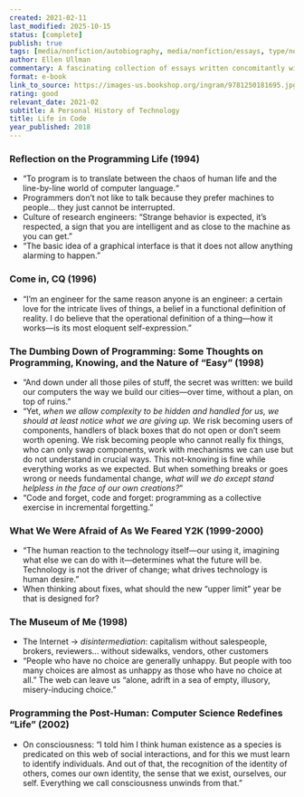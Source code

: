 ```yaml
---
created: 2021-02-11
last_modified: 2025-10-15
status: [complete]
publish: true
tags: [media/nonfiction/autobiography, media/nonfiction/essays, type/notes]
author: Ellen Ullman
commentary: A fascinating collection of essays written concomitantly with the rise of the Internet age from Ullman’s unique position as a (female) software engineer. She pithily observes and analyzes programming  and programmers, capturing stereotypical traits before they became so. In the context of the current conversation around technology, privacy, and ethics, Ullman’s commentary on the issues at their beginnings is valuable to consider.
format: e-book
link_to_source: https://images-us.bookshop.org/ingram/9781250181695.jpg?v=5b89a385b55dfb09764bfb8ed0bcddf8
rating: good
relevant_date: 2021-02
subtitle: A Personal History of Technology
title: Life in Code
year_published: 2018
---
```


### Reflection on the Programming Life (1994)

- “To program is to translate between the chaos of human life and the line-by-line world of computer language.“
- Programmers don’t not like to talk because they prefer machines to people... they just cannot be interrupted.
- Culture of research engineers: “Strange behavior is expected, it’s respected, a sign that you are intelligent and as close to the machine as you can get.”
- “The basic idea of a graphical interface is that it does not allow anything alarming to happen.”

### Come in, CQ (1996)

- “I’m an engineer for the same reason anyone is an engineer: a certain love for the intricate lives of things, a belief in a functional definition of reality. I do believe that the operational definition of a thing—how it works—is its most eloquent self-expression.”

### The Dumbing Down of Programming: Some Thoughts on Programming, Knowing, and the Nature of “Easy” (1998)

- “And down under all those piles of stuff, the secret was written: we build our computers the way we build our cities—over time, without a plan, on top of ruins.”
- “Yet, *when we allow complexity to be hidden and handled for us, we should at least notice what we are giving up.* We risk becoming users of components, handlers of black boxes that do not open or don’t seem worth opening. We risk becoming people who cannot really fix things, who can only swap components, work with mechanisms we can use but do not understand in crucial ways. This not-knowing is fine while everything works as we expected. But when something breaks or goes wrong or needs fundamental change, *what will we do except stand helpless in the face of our own creations?*”
- “Code and forget, code and forget: programming as a collective exercise in incremental forgetting.”

### What We Were Afraid of As We Feared Y2K (1999-2000)

- “The human reaction to the technology itself—our using it, imagining what else we can do with it—determines what the future will be. Technology is not the driver of change; what drives technology is human desire.”
- When thinking about fixes, what should the new “upper limit” year be that is designed for?

### The Museum of Me (1998)

- The Internet → *disintermediation*: capitalism without salespeople, brokers, reviewers... without sidewalks, vendors, other customers
- “People who have no choice are generally unhappy. But people with too many choices are almost as unhappy as those who have no choice at all.” The web can leave us “alone, adrift in a sea of empty, illusory, misery-inducing choice.”

### Programming the Post-Human: Computer Science Redefines “Life” (2002)

- On consciousness: “I told him I think human existence as a species is predicated on this web of social interactions, and for this we must learn to identify individuals. And out of that, the recognition of the identity of others, comes our own identity, the sense that we exist, ourselves, our self. Everything we call consciousness unwinds from that.”

